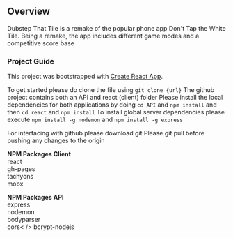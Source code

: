 ## Overview
Dubstep That Tile is a remake of the popular phone app Don't Tap the White Tile. Being a remake, the app includes different game modes and a competitive score base

### Project Guide
This project was bootstrapped with [Create React App](https://github.com/facebook/create-react-app).

To get started please do clone the file using `git clone {url}`
The github project contains both an API and react (client) folder
Please install the local dependencies for both applications by doing `cd API` and `npm install` and then `cd react` and `npm install`
To install global server dependencies please execute `npm install -g nodemon` and `npm install -g express`

For interfacing with github please download git
Please git pull before pushing any changes to the origin

<b>NPM Packages Client</b></br>
react<br/>
gh-pages<br/>
tachyons<br/>
mobx</br>

<b>NPM Packages API</b></br>
express<br />
nodemon<br />
bodyparser<br />
cors< />
bcrypt-nodejs
